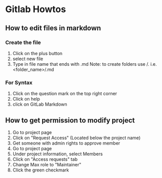 # Gitlab Howtos

## How to edit files in markdown
### Create the file

1. Click on the plus button
2. select new file
3. Type in file name that ends with .md  Note: to create folders use /. i.e. <folder_name>/<filename>.md

### For Syntax
1. Click on the question mark on the top right corner
2. Click on help
3. click on GitLab Markdown

## How to get permission to modify project
1. Go to project page
2. Click on "Request Access"  (Located below the project name)
3. Get someone with admin rights to approve member
  1. Go to project page
  2. Under project information, select Members
  3. Click on "Access requests" tab
  4. Change Max role to "Maintainer"
  5. Click the green checkmark
